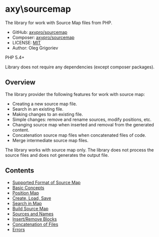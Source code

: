 # axy\sourcemap

The library for work with Source Map files from PHP.

* GitHub: [axypro/sourcemap](https://github.com/axypro/sourcemap)
* Composer: [axypro/sourcemap](https://packagist.org/packages/axy/sourcemap)
* LICENSE: [MIT](LICENSE)
* Author: Oleg Grigoriev

PHP 5.4+

Library does not require any dependencies (except composer packages).

## Overview

The library provider the following features for work with source map:

* Creating a new source map file.
* Search in an existing file.
* Making changes to an existing file.
* Simple changes: remove and rename sources, modify positions, etc.
* Changing source map when inserted and removal from the generated content.
* Concatenation source map files when concatenated files of code.
* Merge intermediate source map files.

The library works with source map only.
The library does not process the source files and does not generates the output file.

## Contents

* [Supported Format of Source Map](doc/format.md)
* [Basic Concepts](doc/concepts.md)
* [Position Map](doc/PosMap.md)
* [Create, Load, Save](doc/common.md)
* [Search in Map](doc/search.md)
* [Build Source Map](doc/build.md)
* [Sources and Names](doc/sources.md)
* [Insert/Remove Blocks](doc/blocks.md)
* [Concatenation of Files](doc/concat.md)
* [Errors](doc/errors.md)
